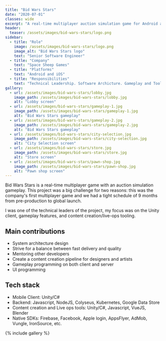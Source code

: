 ```yaml
---
title: "Bid Wars Stars"
date: "2020-07-01"
classes: wide
excerpt: "A real-time multiplayer auction simulation game for Android and iOS."
header:
  teaser: /assets/images/bid-wars-stars/logo.png
sidebar:
  - title: "Role"
    image: /assets/images/bid-wars-stars/logo.png
    image_alt: "Bid Wars Stars logo"
    text: "Senior Software Engineer"
  - title: "Company"
    text: "Space Sheep Games"
  - title: "Platforms"
    text: "Android and iOS"
  - title: "Responsibilities"
    text: "Technical Leadership. Software Archicture. Gameplay and Tools Programming."
gallery:
  - url: /assets/images/bid-wars-stars/lobby.jpg
    image_path: /assets/images/bid-wars-stars/lobby.jpg
    alt: "Lobby screen"
  - url: /assets/images/bid-wars-stars/gameplay-1.jpg
    image_path: /assets/images/bid-wars-stars/gameplay-1.jpg
    alt: "Bid Wars Stars gameplay"
  - url: /assets/images/bid-wars-stars/gameplay-2.jpg
    image_path: /assets/images/bid-wars-stars/gameplay-2.jpg
    alt: "Bid Wars Stars gameplay"
  - url: /assets/images/bid-wars-stars/city-selection.jpg
    image_path: /assets/images/bid-wars-stars/city-selection.jpg
    alt: "City Selection screen"
  - url: /assets/images/bid-wars-stars/store.jpg
    image_path: /assets/images/bid-wars-stars/store.jpg
    alt: "Store screen"
  - url: /assets/images/bid-wars-stars/pawn-shop.jpg
    image_path: /assets/images/bid-wars-stars/pawn-shop.jpg
    alt: "Pawn shop screen"
---
```


Bid Wars Stars is a real-time multiplayer game with an auction simulation gameplay. This project was a big challenge for two reasons: this was the company's first multiplayer game and we had a tight schedule of 9 months from pre-production to global launch.

I was one of the technical leaders of the project, my focus was on the Unity client, gameplay features, and content creation/live-ops tooling. 

## Main contributions
- System architecture design
- Strive for a balance between fast delivery and quality
- Mentoring other developers
- Create a content creation pipeline for designers and artists
- Gameplay programming on both client and server
- UI programming

## Tech stack
- Mobile Client: Unity/C#
- Backend: Javascript, NodeJS, Colyseus, Kubernetes, Google Data Store
- Content creation and Live ops tools: Unity/C#, Javascript, VueJS, Blender
- Native SDKs: Firebase, Facebook, Apple login, AppsFlyer, AdMob, Vungle, IronSource, etc.

{% include gallery %}